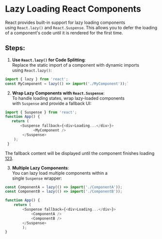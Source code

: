 # Lazy Loading React Components

React provides built-in support for lazy loading components using `React.lazy()` and `React.Suspense`. This allows you to defer the loading of a component's code until it is rendered for the first time.

## Steps:

1. **Use `React.lazy()` for Code Splitting**:  
    Replace the static import of a component with dynamic imports using `React.lazy()`:

```js
import { lazy } from 'react'; 
const MyComponent = lazy(() => import('./MyComponent'));`
```

2. **Wrap Lazy Components with `React.Suspense`**:  
    To handle loading states, wrap lazy-loaded components with `Suspense` and provide a fallback UI:

```js
import { Suspense } from 'react'; 
function App() {
   return (
	   <Suspense fallback={<div>Loading...</div>}>
			 <MyComponent />
		</Suspense>
	);
 }
 ```

The fallback content will be displayed until the component finishes loading [1](https://www.letsbuildui.dev/articles/how-to-lazy-load-react-components/)[2](https://blog.bitsrc.io/lazy-loading-react-components-with-react-lazy-and-suspense-f05c4cfde10c)[3](https://react.dev/reference/react/lazy).

3. **Multiple Lazy Components**:  
    You can lazy load multiple components within a single `Suspense` wrapper:

```js
const ComponentA = lazy(() => import('./ComponentA'));
const ComponentB = lazy(() => import('./ComponentB'));

function App() {
	return (
	    <Suspense fallback={<div>Loading...</div>}>
			<ComponentA />
			<ComponentB />
        </Suspense>
        );
}
```
